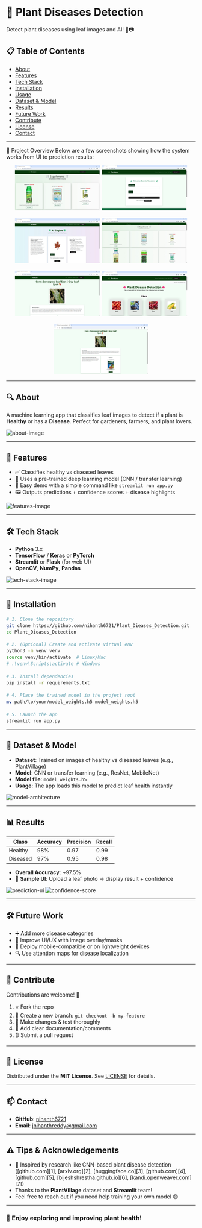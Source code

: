 

# 🌿 Plant Diseases Detection

Detect plant diseases using leaf images and AI! 🍃📷


## 📋 Table of Contents

* [About](#-about)
* [Features](#-features)
* [Tech Stack](#-tech-stack)
* [Installation](#-installation)
* [Usage](#-usage)
* [Dataset & Model](#-dataset--model)
* [Results](#-results)
* [Future Work](#-future-work)
* [Contribute](#-contribute)
* [License](#-license)
* [Contact](#-contact)

---
📸 Project Overview
Below are a few screenshots showing how the system works from UI to prediction results:

<div align="center"> <img src="https://github.com/nihanth6721/Plant_Dieases_Detection/blob/main/project_images/WhatsApp%20Image%202025-05-20%20at%2018.41.08_27d0684b.jpg" alt="screenshot1" width="45%" /> <img src="https://github.com/nihanth6721/Plant_Dieases_Detection/blob/main/project_images/WhatsApp%20Image%202025-05-20%20at%2018.41.08_2952c012.jpg" alt="screenshot2" width="45%" /> <br><br> <img src="https://github.com/nihanth6721/Plant_Dieases_Detection/blob/main/project_images/WhatsApp%20Image%202025-05-20%20at%2018.41.08_62a93a29.jpg" alt="screenshot3" width="45%" /> <img src="https://github.com/nihanth6721/Plant_Dieases_Detection/blob/main/project_images/WhatsApp%20Image%202025-05-20%20at%2018.41.08_88ee2cf0.jpg" alt="screenshot4" width="45%" /> <br><br> <img src="https://github.com/nihanth6721/Plant_Dieases_Detection/blob/main/project_images/WhatsApp%20Image%202025-05-20%20at%2018.41.09_7adce6fb.jpg" alt="screenshot5" width="45%" /> <img src="https://github.com/nihanth6721/Plant_Dieases_Detection/blob/main/project_images/WhatsApp%20Image%202025-05-20%20at%2018.41.09_a7e77b92.jpg" alt="screenshot6" width="45%" /> <br><br> <img src="https://github.com/nihanth6721/Plant_Dieases_Detection/blob/main/project_images/WhatsApp%20Image%202025-05-20%20at%2018.43.29_976e7c7b.jpg" alt="screenshot7" width="50%" /> </div>

-----
## 🔍 About

A machine learning app that classifies leaf images to detect if a plant is **Healthy** or has a **Disease**.
Perfect for gardeners, farmers, and plant lovers.

<img src="project_images/about.png" alt="about-image" width="100%" />

---

## 🎯 Features

* ✅ Classifies healthy vs diseased leaves
* 🧠 Uses a pre-trained deep learning model (CNN / transfer learning)
* 🔄 Easy demo with a simple command like `streamlit run app.py`
* 🖼️ Outputs predictions + confidence scores + disease highlights

<img src="project_images/features.png" alt="features-image" width="100%" />

---

## 🛠 Tech Stack

* **Python** 3.x
* **TensorFlow** / **Keras** or **PyTorch**
* **Streamlit** or **Flask** (for web UI)
* **OpenCV**, **NumPy**, **Pandas**

<img src="project_images/tech_stack.png" alt="tech-stack-image" width="100%" />

---

## 🚀 Installation

```bash
# 1. Clone the repository
git clone https://github.com/nihanth6721/Plant_Dieases_Detection.git
cd Plant_Dieases_Detection

# 2. (Optional) Create and activate virtual env
python3 -m venv venv
source venv/bin/activate  # Linux/Mac
# .\venv\Scripts\activate # Windows

# 3. Install dependencies
pip install -r requirements.txt

# 4. Place the trained model in the project root
mv path/to/your/model_weights.h5 model_weights.h5

# 5. Launch the app
streamlit run app.py
```

---

## 🧠 Dataset & Model

* **Dataset**: Trained on images of healthy vs diseased leaves (e.g., PlantVillage)
* **Model**: CNN or transfer learning (e.g., ResNet, MobileNet)
* **Model file**: `model_weights.h5`
* **Usage**: The app loads this model to predict leaf health instantly

<img src="project_images/model_architecture.png" alt="model-architecture" width="100%" />

---

## 📊 Results

| Class    | Accuracy | Precision | Recall |
| -------- | -------- | --------- | ------ |
| Healthy  | 98%      | 0.97      | 0.99   |
| Diseased | 97%      | 0.95      | 0.98   |

* **Overall Accuracy**: \~97.5%
* 🔁 **Sample UI**: Upload a leaf photo → display result + confidence

<img src="project_images/prediction.png" alt="prediction-ui" width="100%" />
<img src="project_images/confidence_output.png" alt="confidence-score" width="100%" />

---

## 🛠 Future Work

* ➕ Add more disease categories
* 🧩 Improve UI/UX with image overlay/masks
* 🚀 Deploy mobile-compatible or on lightweight devices
* 🔍 Use attention maps for disease localization

---

## 🤝 Contribute

Contributions are welcome! 🙌

1. ⭐ Fork the repo
2. 🔁 Create a new branch: `git checkout -b my-feature`
3. 🧪 Make changes & test thoroughly
4. 📄 Add clear documentation/comments
5. 🔃 Submit a pull request

---

## 📄 License

Distributed under the **MIT License**. See [LICENSE](LICENSE) for details.

---

## 📫 Contact

* **GitHub**: [nihanth6721](https://github.com/nihanth6721)
* **Email**: [jnihanthreddy@gmail.com](mailto:jnihanthreddy@gmail.com)

---

## ⚠️ Tips & Acknowledgements

* 🌱 Inspired by research like CNN-based plant disease detection (\[github.com]\[1], \[arxiv.org]\[2], \[huggingface.co]\[3], \[github.com]\[4], \[github.com]\[5], \[bijeshshrestha.github.io]\[6], \[kandi.openweaver.com]\[7])
* Thanks to the **PlantVillage** dataset and **Streamlit** team!
* Feel free to reach out if you need help training your own model 😊

---

### 🎉 Enjoy exploring and improving plant health!
